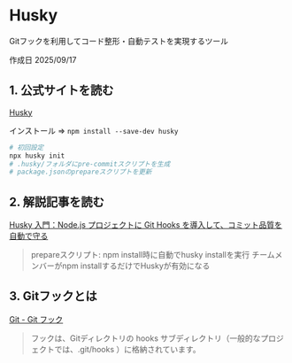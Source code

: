 # Husky

Gitフックを利用してコード整形・自動テストを実現するツール

作成日 2025/09/17

## 1. 公式サイトを読む

[Husky](https://typicode.github.io/husky/)

インストール => `npm install --save-dev husky`

```bash
# 初回設定
npx husky init
# .husky/フォルダにpre-commitスクリプトを生成
# package.jsonのprepareスクリプトを更新
```

## 2. 解説記事を読む

[Husky 入門：Node.js プロジェクトに Git Hooks を導入して、コミット品質を自動で守る](https://qiita.com/oharu121/items/2a38db1c76376de63cdb)

> prepareスクリプト: npm install時に自動でhusky installを実行
> チームメンバーがnpm installするだけでHuskyが有効になる

## 3. Gitフックとは

[Git - Git フック](https://git-scm.com/book/ja/v2/Git-%E3%81%AE%E3%82%AB%E3%82%B9%E3%82%BF%E3%83%9E%E3%82%A4%E3%82%BA-Git-%E3%83%95%E3%83%83%E3%82%AF
)

> フックは、Gitディレクトリの hooks サブディレクトリ（一般的なプロジェクトでは、.git/hooks ）に格納されています。

